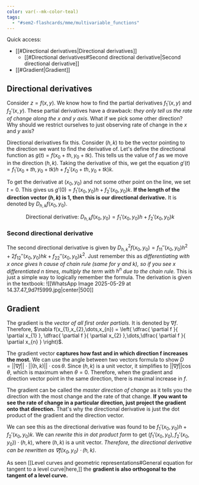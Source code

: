```yaml
---
color: var(--mk-color-teal)
tags:
  - "#sem2-flashcards/mme/multivariable_functions"
---
```

Quick access:
- [[#Directional derivatives|Directional derivatives]]
	- [[#Directional derivatives#Second directional derivative|Second directional derivative]]
- [[#Gradient|Gradient]]

## Directional derivatives
Consider $z=f(x,y)$. We know how to find the partial derivatives $f_{1}'(x,y)$ and $f_{2}'(x,y)$. These partial derivatives have a drawback: *they only tell us the rate of change along the x and y axis.* What if we pick some other direction? Why should we restrict ourselves to just observing rate of change in the $x$ and $y$ axis?

Directional derivatives fix this. Consider $(h,k)$ to be the vector pointing to the direction we want to find the derivative of. Let's define the directional function as $g(t)=f(x_{0}+th,y_{0}+tk)$. This tells us the value of $f$ as we move in the direction $(h,k)$. Taking the derivative of this, we get the equation $g'(t)=f_{1}'(x_{0}+th,y_{0}+tk)h + f_{2}'(x_{0}+th,y_{0}+tk)k$.

To get the derivative at $(x_{0},y_{0})$ and not some other point on the line, we set $t=0$. This gives us $g'(0)=f_{1}'(x_{0},y_{0})h+f_{2}'(x_{0},y_{0})k$. **If the length of the direction vector $(h,k)$ is 1, then this is our directional derivative.** It is denoted by $D_{h,k}f(x_{0},y_{0})$.

$$\text{Directional derivative: }D_{h,k}f(x_{0},y_{0})=f_{1}'(x_{0},y_{0})h + f_{2}'(x_{0},y_{0})k$$

### Second directional derivative
The second directional derivative is given by $D^{2}_{h,k}f(x_{0},y_{0})=f_{11}''(x_{0},y_{0})h^{2}+2f_{12}''(x_{0},y_{0})hk + f_{22}''(x_{0},y_{0})k^{2}$. Just remember this as *differentiating with x once gives h cause of chain rule (same for y and k), so if you see x differentiated n times, multiply the term with $h^n$ due to the chain rule.* This is just a simple way to logically remember the formula. The derivation is given in the textbook:
![[WhatsApp Image 2025-05-29 at 14.37.47_9d7f5999.jpg|center|500]]

## Gradient
The gradient is the *vector of all first order partials.* It is denoted by $\nabla f$. Therefore, $\nabla f(x_{1},x_{2},\dots,x_{n}) = \left( \dfrac{ \partial f }{ \partial x_{1} }, \dfrac{ \partial f }{ \partial x_{2} },\dots,\dfrac{ \partial f }{ \partial x_{n} } \right)$.

The gradient vector **captures how fast and in which direction f increases the most.** We can use the angle between two vectors formula to show $D=\lvert\lvert \nabla f \rvert\rvert \cdot \lvert\lvert (h,k) \rvert\rvert \cdot \cos \theta$. Since $(h,k)$ is a unit vector, it simplifies to $\lvert\lvert \nabla f \rvert\rvert \cos \theta$, which is maximum when $\theta=0$. Therefore, when the gradient and direction vector point in the same direction, there is maximal increase in $f$.

The gradient can be called the *master direction of change* as it tells you the direction with the most change and the rate of that change. **If you want to see the rate of change in a particular direction, just project the gradient onto that direction.** That's why the directional derivative is just the dot product of the gradient and the direction vector.

We can see this as the directional derivative was found to be $f_{1}'(x_{0},y_{0})h+f_{2}'(x_{0},y_{0})k$. We can *rewrite this in dot product form* to get $(f_{1}'(x_{0},y_{0}),f_{2}'(x_{0},y_{0})) \cdot (h,k)$, where $(h,k)$ is a unit vector. *Therefore, the directional derivative can be rewritten as $\nabla f(x_{0},y_{0}) \cdot (h,k)$*.

As seen [[Level curves and geometric representations#General equation for tangent to a level curve|here,]] the **gradient is also orthogonal to the tangent of a level curve.**

